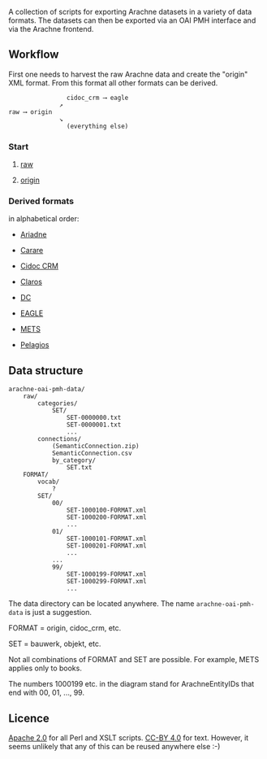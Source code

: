A collection of scripts for exporting Arachne datasets in a variety of data formats. The datasets can then be exported via an OAI PMH interface and via the Arachne frontend. 

## Workflow

First one needs to harvest the raw Arachne data and create the "origin" XML format. From this format all other formats can be derived. 

```
                cidoc_crm ⟶ eagle
              ↗︎
raw ⟶ origin
              ↘︎
                (everything else)
```

### Start

1. [raw](raw/raw.md)

2. [origin](origin/origin.md)

### Derived formats

in alphabetical order:

* [Ariadne](ariadne/README_ariadne.md)

* [Carare](carare/README_carare.md)

* [Cidoc CRM](cidoc_crm/README_cidoc_crm.md)

* [Claros](claros/README_claros.md)

* [DC](dc/README_dc.md)

* [EAGLE](eagle/README_eagle.md)

* [METS](mets/README_mets.md)

* [Pelagios](pelagios/README_pelagios.md)

## Data structure

```
arachne-oai-pmh-data/
	raw/
		categories/
			SET/
				SET-0000000.txt
				SET-0000001.txt
				...
		connections/
			(SemanticConnection.zip)
			SemanticConnection.csv
			by_category/
				SET.txt
	FORMAT/
		vocab/
			?
		SET/
			00/
				SET-1000100-FORMAT.xml
				SET-1000200-FORMAT.xml
				...
			01/
				SET-1000101-FORMAT.xml
				SET-1000201-FORMAT.xml
				...
			...
			99/
				SET-1000199-FORMAT.xml
				SET-1000299-FORMAT.xml
				...
```

The data directory can be located anywhere. The name `arachne-oai-pmh-data` is just a suggestion.

FORMAT = origin, cidoc_crm, etc.

SET = bauwerk, objekt, etc.

Not all combinations of FORMAT and SET are possible. For example, METS applies only to books.

The numbers 1000199 etc. in the diagram stand for ArachneEntityIDs that end with 00, 01, ..., 99.


## Licence

[Apache 2.0](http://www.apache.org/licenses/LICENSE-2.0) for all Perl and XSLT scripts. [CC-BY 4.0](http://creativecommons.org/licenses/by/4.0/) for text. However, it seems unlikely that any of this can be reused anywhere else  :-)

